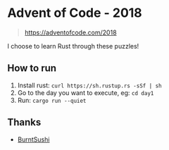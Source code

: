 # Advent of Code - 2018

> https://adventofcode.com/2018

I choose to learn Rust through these puzzles!

## How to run
1. Install rust: `curl https://sh.rustup.rs -sSf | sh`
2. Go to the day you want to execute, eg: `cd day1`
3. Run: `cargo run --quiet`

## Thanks
 - [BurntSushi](https://github.com/BurntSushi/advent-of-code)
